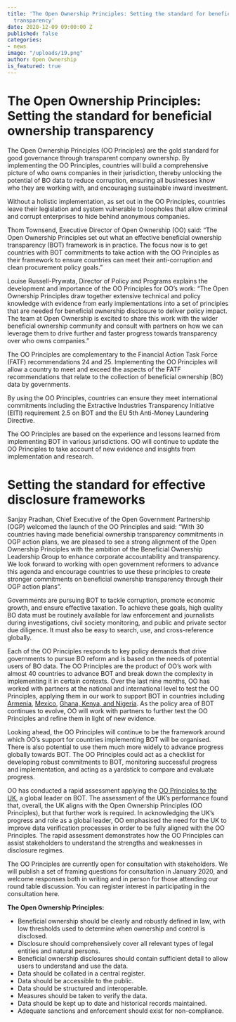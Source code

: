 ```yaml
---
title: 'The Open Ownership Principles: Setting the standard for beneficial ownership
  transparency'
date: 2020-12-09 09:00:00 Z
published: false
categories:
- news
image: "/uploads/19.png"
author: Open Ownership
is_featured: true
---
```


# The Open Ownership Principles: Setting the standard for beneficial ownership transparency 

The Open Ownership Principles (OO Principles) are the gold standard for good governance through transparent company ownership. By implementing the OO Principles, countries will build a comprehensive picture of who owns companies in their jurisdiction, thereby unlocking the potential of BO data to reduce corruption, ensuring all businesses know who they are working with, and encouraging sustainable inward investment. 

Without a holistic implementation, as set out in the OO Principles, countries leave their legislation and system vulnerable to loopholes that allow criminal and corrupt enterprises to hide behind anonymous companies. 

Thom Townsend, Executive Director of Open Ownership (OO) said: “The Open Ownership Principles set out what an effective beneficial ownership transparency (BOT) framework is in practice. The focus now is to get countries with BOT commitments to take action with the OO Principles as their framework to ensure countries can meet their anti-corruption and clean procurement policy goals.”  

Louise Russell-Prywata, Director of Policy and Programs explains the development and importance of the OO Principles for OO’s work: “The Open Ownership Principles draw together extensive technical and policy knowledge with evidence from early implementations into a set of principles that are needed for beneficial ownership disclosure to deliver policy impact. The team at Open Ownership is excited to share this work with the wider beneficial ownership community and consult with partners on how we can leverage them to drive further and faster progress towards transparency over who owns companies.”

The OO Principles are complementary to the Financial Action Task Force (FATF) recommendations 24 and 25. Implementing the OO Principles will allow a country to meet and exceed the aspects of the FATF recommendations that relate to the collection of beneficial ownership (BO) data by governments. 

By using the OO Principles, countries can ensure they meet international commitments including the Extractive Industries Transparency Initiative (EITI) requirement 2.5 on BOT and the EU 5th Anti-Money Laundering Directive. 

The OO Principles are based on the experience and lessons learned from implementing BOT in various jurisdictions. OO will continue to update the OO Principles to take account of new evidence and insights from implementation and research. 


# Setting the standard for effective disclosure frameworks

Sanjay Pradhan, Chief Executive of the Open Government Partnership (OGP) welcomed the launch of the OO Principles and said: “With 30 countries having made beneficial ownership transparency commitments in OGP action plans, we are pleased to see a strong alignment of the Open Ownership Principles with the ambition of the Beneficial Ownership Leadership Group to enhance corporate accountability and transparency. We look forward to working with open government reformers to advance this agenda and encourage countries to use these principles to create stronger commitments on beneficial ownership transparency through their OGP action plans”.

Governments are pursuing BOT to tackle corruption, promote economic growth, and ensure effective taxation. To achieve these goals, high quality BO data must be routinely available for law enforcement and journalists during investigations, civil society monitoring, and public and private sector due diligence. It must also be easy to search, use, and cross-reference globally. 

Each of the OO Principles responds to key policy demands that drive governments to pursue BO reform and is based on the needs of potential users of BO data. The OO Principles are the product of OO’s work with almost 40 countries to advance BOT and break down the complexity in implementing it in certain contexts. Over the last nine months, OO has worked with partners at the national and international level to test the OO Principles, applying them in our work to support BOT in countries including [Armenia](https://www.openownership.org/uploads/armenia-scoping-report.pdf), [Mexico](https://www.openownership.org/blogs/mexico-laying-the-foundations-for-beneficial-ownership-transparency/), [Ghana, Kenya, and Nigeria](https://www.openownership.org/blogs/beneficial-ownership-reform-in-africa-progress-in-ghana-kenya-and-nigeria/). As the policy area of BOT continues to evolve, OO will work with partners to further test the OO Principles and refine them in light of new evidence. 

Looking ahead, the OO Principles will continue to be the framework around which OO’s support for countries implementing BOT will be organised. There is also potential to use them much more widely to advance progress globally towards BOT. The OO Principles could act as a checklist for developing robust commitments to BOT, monitoring successful progress and implementation, and acting as a yardstick to compare and evaluate progress. 

OO has conducted a rapid assessment applying the [OO Principles to the UK](https://openownership.org/news/the-uks-performance-against-the-open-ownership-principles), a global leader on BOT. The assessment of the UK’s performance found that, overall, the UK aligns with the Open Ownership Principles (OO Principles), but that further work is required. In acknowledging the UK’s progress and role as a global leader, OO emphasised the need for the UK to improve data verification processes in order to be fully aligned with the OO Principles. The rapid assessment demonstrates how the OO Principles can assist stakeholders to understand the strengths and weaknesses in disclosure regimes. 



The OO Principles are currently open for consultation with stakeholders. We will publish a set of framing questions for consultation in January 2020, and welcome responses both in writing and in person for those attending our round table discussion. You can register interest in participating in the consultation here.

**The Open Ownership Principles:**

*   Beneficial ownership should be clearly and robustly defined in law, with low thresholds used to determine when ownership and control is disclosed.
*   Disclosure should comprehensively cover all relevant types of legal entities and natural persons.
*   Beneficial ownership disclosures should contain sufficient detail to allow users to understand and use the data.
*   Data should be collated in a central register.
*   Data should be accessible to the public.
*   Data should be structured and interoperable.
*   Measures should be taken to verify the data.
*   Data should be kept up to date and historical records maintained.
*   Adequate sanctions and enforcement should exist for non-compliance.